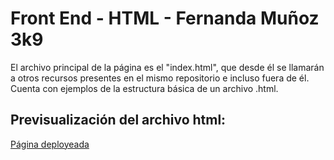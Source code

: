 # Front End - HTML - Fernanda Muñoz 3k9

El archivo principal de la página es el "index.html", que desde él se llamarán a otros recursos presentes en el mismo repositorio e incluso fuera de él.
Cuenta con ejemplos de la estructura básica de un archivo .html.

<h2>Previsualización del archivo html:</h2>
<a href="https://fmsane.github.io/Desarrollo-de-Software---TP1-HTML---Fernanda-Mu-oz-3k09/" target="_blank">Página deployeada</a>
